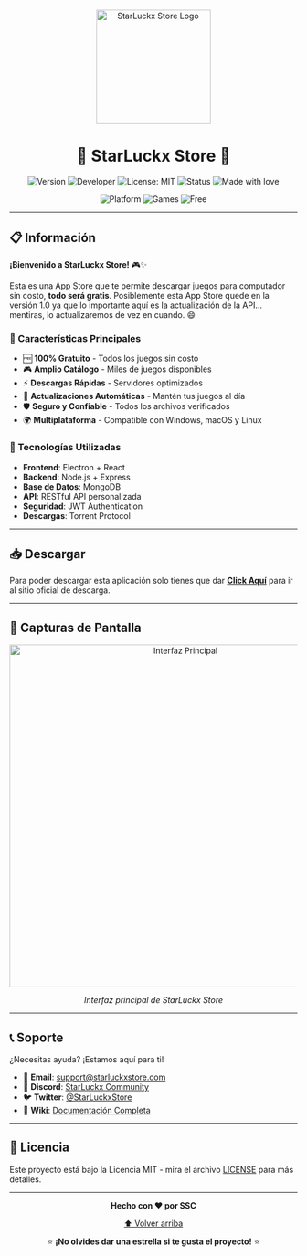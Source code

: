 # 
<div align="center">
  <img src="icon.png" alt="StarLuckx Store Logo" width="200" height="200"/>
  
  <h1>🌟 StarLuckx Store 🌟</h1>
  
  <p>
    <img alt="Version" src="https://img.shields.io/badge/version-1.0-blue.svg?cacheSeconds=2592000" />
    <img alt="Developer" src="https://img.shields.io/badge/by-SSC-green.svg" />
    <img alt="License: MIT" src="https://img.shields.io/badge/License-MIT-yellow.svg" />
    <img alt="Status" src="https://img.shields.io/badge/status-active-brightgreen.svg" />
    <img alt="Made with love" src="https://img.shields.io/badge/with%20love-yes-red.svg" />
  </p>
  
  <p>
    <img alt="Platform" src="https://img.shields.io/badge/platform-Windows%20%7C%20macOS%20%7C%20Linux-lightgrey.svg" />
    <img alt="Games" src="https://img.shields.io/badge/games-1000%2B-orange.svg" />
    <img alt="Free" src="https://img.shields.io/badge/price-FREE-brightgreen.svg" />
  </p>
</div>

---

## 📋 Información

**¡Bienvenido a StarLuckx Store!** 🎮✨

Esta es una App Store que te permite descargar juegos para computador sin costo, **todo será gratis**. Posiblemente esta App Store quede en la versión 1.0 ya que lo importante aquí es la actualización de la API... mentiras, lo actualizaremos de vez en cuando. 😄

### 🎯 Características Principales

- 🆓 **100% Gratuito** - Todos los juegos sin costo
- 🎮 **Amplio Catálogo** - Miles de juegos disponibles
- ⚡ **Descargas Rápidas** - Servidores optimizados
- 🔄 **Actualizaciones Automáticas** - Mantén tus juegos al día
- 🛡️ **Seguro y Confiable** - Todos los archivos verificados
- 🌍 **Multiplataforma** - Compatible con Windows, macOS y Linux

### 🚀 Tecnologías Utilizadas

- **Frontend**: Electron + React
- **Backend**: Node.js + Express
- **Base de Datos**: MongoDB
- **API**: RESTful API personalizada
- **Seguridad**: JWT Authentication
- **Descargas**: Torrent Protocol

---

## 📥 Descargar

Para poder descargar esta aplicación solo tienes que dar **[Click Aquí](https://github.com/tu-usuario/starluckx-store/releases)** para ir al sitio oficial de descarga.

---

## 🎨 Capturas de Pantalla

<div align="center">
  <img src="cap.jpg" alt="Interfaz Principal" width="600"/>
  <p><em>Interfaz principal de StarLuckx Store</em></p>
</div>

---


## 📞 Soporte

¿Necesitas ayuda? ¡Estamos aquí para ti!

- 📧 **Email**: support@starluckxstore.com
- 💬 **Discord**: [StarLuckx Community](https://discord.gg/starluckx)
- 🐦 **Twitter**: [@StarLuckxStore](https://twitter.com/starluckxstore)
- 📖 **Wiki**: [Documentación Completa](https://github.com/tu-usuario/starluckx-store/wiki)

---

## 📄 Licencia

Este proyecto está bajo la Licencia MIT - mira el archivo [LICENSE](LICENSE) para más detalles.

---

<div align="center">
  <p>
    <strong>Hecho con ❤️ por SSC</strong>
  </p>
  <p>
    <a href="#top">⬆️ Volver arriba</a>
  </p>
  
  ⭐ **¡No olvides dar una estrella si te gusta el proyecto!** ⭐
</div>
